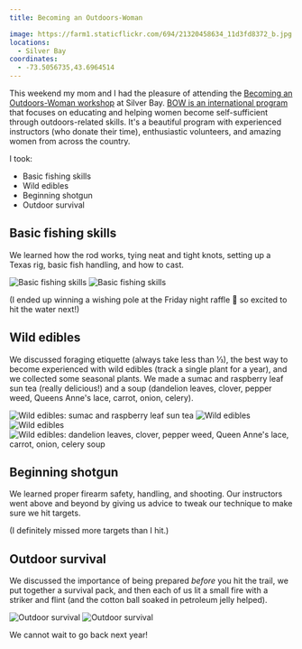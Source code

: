```yaml
---
title: Becoming an Outdoors-Woman

image: https://farm1.staticflickr.com/694/21320458634_11d3fd8372_b.jpg
locations:
  - Silver Bay
coordinates:
  - -73.5056735,43.6964514
---
```


This weekend my mom and I had the pleasure of attending the [Becoming an Outdoors-Woman workshop](http://www.dec.ny.gov/education/68.html) at Silver Bay. [BOW is an international program](http://www.uwsp.edu/cnr-ap/bow/Pages/default.aspx) that focuses on educating and helping women become self-sufficient through outdoors-related skills. It's a beautiful program with experienced instructors (who donate their time), enthusiastic volunteers, and amazing women from across the country.

I took:

- Basic fishing skills
- Wild edibles
- Beginning shotgun
- Outdoor survival

## Basic fishing skills

We learned how the rod works, tying neat and tight knots, setting up a Texas rig, basic fish handling, and how to cast.

<div class="photos">
<img src="https://farm6.staticflickr.com/5705/21726032658_39d82c640b_b.jpg" class="img-half" alt="Basic fishing skills"> <img src="https://farm1.staticflickr.com/694/21726157768_04d84dc7ba_b.jpg" class="img-half" alt="Basic fishing skills">
</div>

(I ended up winning a wishing pole at the Friday night raffle :fishing_pole_and_fish: so excited to hit the water next!)

## Wild edibles

We discussed foraging etiquette (always take less than ⅓), the best way to become experienced with wild edibles (track a single plant for a year), and we collected some seasonal plants. We made a sumac and raspberry leaf sun tea (really delicious!) and a soup (dandelion leaves, clover, pepper weed, Queens Anne's lace, carrot, onion, celery).

<div class="photos">
<img src="https://farm1.staticflickr.com/740/21901887772_5466ca98cb_b.jpg" class="img-wide" alt="Wild edibles: sumac and raspberry leaf sun tea"> <img src="https://farm6.staticflickr.com/5806/21726997949_9398489cc6_b.jpg" class="img-tall" alt="Wild edibles"> <img src="https://farm1.staticflickr.com/578/21901888302_526b26cd9e_b.jpg" class="img-half" alt="Wild edibles"> <img src="https://farm1.staticflickr.com/636/21726999919_3b47326dd9_b.jpg" class="img-half" alt="Wild edibles: dandelion leaves, clover, pepper weed, Queen Anne&#x27;s lace, carrot, onion, celery soup">
</div>

## Beginning shotgun

We learned proper firearm safety, handling, and shooting. Our instructors went above and beyond by giving us advice to tweak our technique to make sure we hit targets.

(I definitely missed more targets than I hit.)

## Outdoor survival

We discussed the importance of being prepared _before_ you hit the trail, we put together a survival pack, and then each of us lit a small fire with a striker and flint (and the cotton ball soaked in petroleum jelly helped).

<div class="photos">
<img src="https://farm1.staticflickr.com/694/21320458634_11d3fd8372_b.jpg" class="img-half" alt="Outdoor survival"> <img src="https://farm1.staticflickr.com/588/21917162186_67041fbcf4_b.jpg" class="img-half" alt="Outdoor survival">
</div>

We cannot wait to go back next year!
